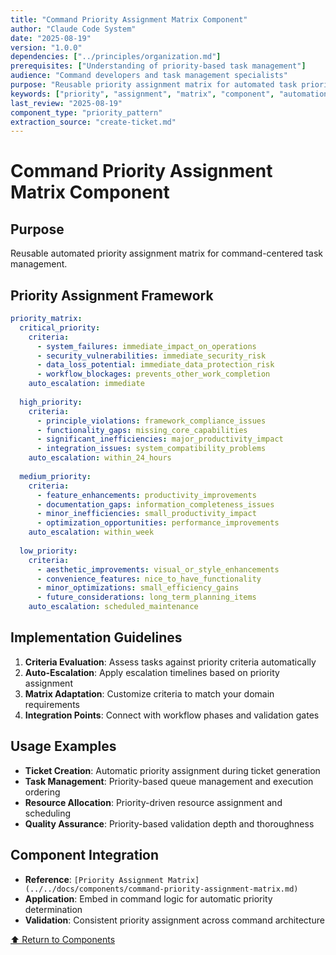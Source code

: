 ```yaml
---
title: "Command Priority Assignment Matrix Component"
author: "Claude Code System"
date: "2025-08-19"
version: "1.0.0"
dependencies: ["../principles/organization.md"]
prerequisites: ["Understanding of priority-based task management"]
audience: "Command developers and task management specialists"
purpose: "Reusable priority assignment matrix for automated task prioritization"
keywords: ["priority", "assignment", "matrix", "component", "automation", "escalation"]
last_review: "2025-08-19"
component_type: "priority_pattern"
extraction_source: "create-ticket.md"
---
```


# Command Priority Assignment Matrix Component

## Purpose
Reusable automated priority assignment matrix for command-centered task management.

## Priority Assignment Framework
```yaml
priority_matrix:
  critical_priority:
    criteria:
      - system_failures: immediate_impact_on_operations
      - security_vulnerabilities: immediate_security_risk
      - data_loss_potential: immediate_data_protection_risk
      - workflow_blockages: prevents_other_work_completion
    auto_escalation: immediate
    
  high_priority:
    criteria:
      - principle_violations: framework_compliance_issues
      - functionality_gaps: missing_core_capabilities
      - significant_inefficiencies: major_productivity_impact
      - integration_issues: system_compatibility_problems
    auto_escalation: within_24_hours
    
  medium_priority:
    criteria:
      - feature_enhancements: productivity_improvements
      - documentation_gaps: information_completeness_issues
      - minor_inefficiencies: small_productivity_impact
      - optimization_opportunities: performance_improvements
    auto_escalation: within_week
    
  low_priority:
    criteria:
      - aesthetic_improvements: visual_or_style_enhancements
      - convenience_features: nice_to_have_functionality
      - minor_optimizations: small_efficiency_gains
      - future_considerations: long_term_planning_items
    auto_escalation: scheduled_maintenance
```

## Implementation Guidelines
1. **Criteria Evaluation**: Assess tasks against priority criteria automatically
2. **Auto-Escalation**: Apply escalation timelines based on priority assignment
3. **Matrix Adaptation**: Customize criteria to match your domain requirements
4. **Integration Points**: Connect with workflow phases and validation gates

## Usage Examples
- **Ticket Creation**: Automatic priority assignment during ticket generation
- **Task Management**: Priority-based queue management and execution ordering
- **Resource Allocation**: Priority-driven resource assignment and scheduling
- **Quality Assurance**: Priority-based validation depth and thoroughness

## Component Integration
- **Reference**: `[Priority Assignment Matrix](../../docs/components/command-priority-assignment-matrix.md)`
- **Application**: Embed in command logic for automatic priority determination
- **Validation**: Consistent priority assignment across command architecture

[⬆ Return to Components](README.md)